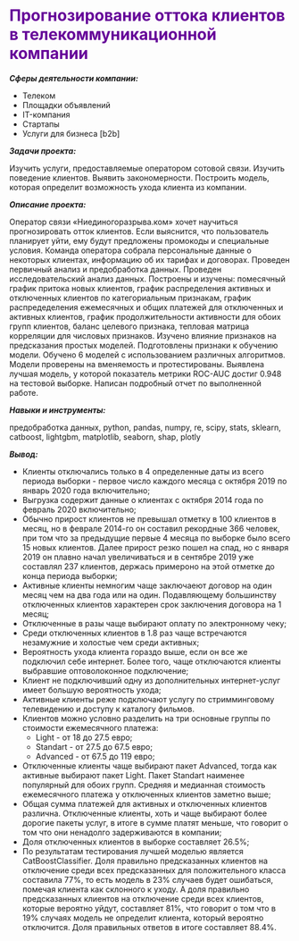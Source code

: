 <span style="color:#660099">
<h1>Прогнозирование оттока клиентов в телекоммуникационной компании</h1></span>

***Cферы деятельности компании:***

- Телеком
- Площадки объявлений
- IT-компания
- Стартапы
- Услуги для бизнеса [b2b]
    
***Задачи проекта:***

Изучить услуги, предоставляемые оператором сотовой связи. Изучить поведение клиентов. Выявить закономерности. Построить модель, которая определит возможность ухода клиента из компании.

***Описание проекта:***

Оператор связи «Ниединогоразрыва.ком» хочет научиться прогнозировать отток клиентов. Если выяснится, что пользователь планирует уйти, ему будут предложены промокоды и специальные условия. Команда оператора собрала персональные данные о некоторых клиентах, информацию об их тарифах и договорах. Проведен первичный анализ и предобработка данных. Проведен исследовательский анализ данных. Построены и изучены: помесячный график притока новых клиентов, график распределения активных и отключенных клиентов по категориальным признакам, график распредеделения ежемесячных и общих платежей для отключенных и активных клиентов, график продолжительности активности для обоих групп клиентов, баланс целевого признака, тепловая матрица корреляции для числовых признаков. Изучено влияние признаков на предсказания простых моделей. Подготовлены признаки к обучению модели. Обучено 6 моделей с использованием различных алгоритмов. Модели проверены на вменяемость и протестированы. Выявлена лучшая модель, у которой показатель метрики ROC-AUC достиг 0.948 на тестовой выборке. Написан подробный отчет по выполненной работе.


***Навыки и инструменты:***

предобработка данных, python, pandas, numpy, re, scipy, stats, sklearn, catboost, lightgbm, matplotlib, seaborn, shap, plotly

***Вывод:***

- Клиенты отключались только в 4 определенные даты из всего периода выборки - первое число каждого месяца с октября 2019 по январь 2020 года включительно;
- Выгрузка содержит данные о клиентах с октября 2014 года по февраль 2020 включительно;
- Обычно прирост клиентов не превышал отметку в 100 клиентов в месяц, но в феврале 2014-го он составил рекордные 366 человек, при том что за предыдущие первые 4 месяца по выборке было всего 15 новых клиентов. Далее прирост резко пошел на спад, но с января 2019 он плавно начал увеличиваться и в сентябре 2019 уже составлял 237 клиентов, держась примероно на этой отметке до конца периода выборки;
- Активные клиенты немногим чаще заключаеют договор на один месяц чем на два года или на один. Подавляющему большинству отключенных клиентов характерен срок заключения договора на 1 месяц;
- Отключенные в разы чаще выбирают оплату по электронному чеку;
- Среди отключенных клиентов в 1.8 раз чаще встречаются незамужние и холостые чем среди активных;
- Вероятность ухода клиента гораздо выше, если он все же подключил себе интернет. Более того, чаще отключаются клиенты выбравшие оптоволоконное подключение;
- Клиент не подключивший одну из дополнительных интернет-услуг имеет большую вероятность ухода;
- Активные клиенты реже подключают услугу по стримминговому телевидению и доступу к каталогу фильмов.
- Клиентов можно условно разделить на три основные группы по стоимости ежемесячного платежа:
    - Light - от 18 до 27.5 евро;
    - Standart - от 27.5 до 67.5 евро;
    - Advanced - от 67.5 до 119 евро;
- Отключенные клиенты чаще выбирают пакет Advanced, тогда как активные выбирают пакет Light. Пакет Standart наименее популярный для обоих групп. Средняя и медианная стоимость ежемесячного платежа у отключенных клиентов заметно выше;
- Общая сумма платежей для активных и отключенных клиентов различна. Отключенные клиенты, хоть и чаще выбирают более дорогие пакеты услуг, в итоге в сумме платят меньше, что говорит о том что они ненадолго задерживаются в компании;
- Доля отключенных клиентов в выборке составляет 26.5%;
- По результатам тестирования лучшей моделью является CatBoostClassifier. Доля правильно предсказанных клиентов на отключение среди всех предсказанных для положительного класса составила 77%, то есть модель в 23% случаев будет ошибаться, помечая клиента как склонного к уходу. А доля правильно предсказанных клиентов на отключение среди всех клиентов, которые вероятно уйдут, составляет 81%, что говорит о том что в 19% случаях модель не определит клиента, который вероятно отключится. Доля правильных ответов в итоге составляет 88.4%.